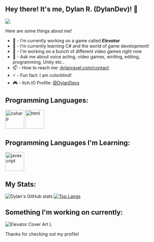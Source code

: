 ## **Hey there! It's me, Dylan R. (DylanDev)! 👋**
![](https://komarev.com/ghpvc/?username=DylanDevelops&label=Visitors+Count&color=brightgreen)

Here are some things about me!

- 🔭 - I’m currently working on a game called ***Elevator***
- 🌱 - I’m currently learning C# and the world of game development!
- 👯 - I'm working on a bunch of different video games right now
- 💬 - Ask me about voice acting, video games, wiriting, editing, programming, Unity etc..
- 📫 - How to reach me: [dylanravel.com/contact](https://www.dylanravel.com/contact)
- ⚡ - Fun fact: I am colorblind!
- 🎮 - Itch.IO Profile: [@DylanDevs](https://dylandevs.itch.io)

## Programming Languages:
<p float="left" margin-left="2px">
<img src="https://cdn-icons-png.flaticon.com/512/6132/6132221.png" width = '60' alt="csharp">
<img src="https://cdn-icons-png.flaticon.com/512/1051/1051277.png" width = '60' alt="html">
</p>

## Programming Languages I'm Learning:
<p float="left" margin-left="2px">
<img src="https://cdn-icons-png.flaticon.com/512/5968/5968292.png" width = '60' alt="javascript">
</p>

## My Stats:
![Dylan's GitHub stats](https://github-readme-stats.vercel.app/api?username=DylanDevelops&show_icons=true&count_private=true&bg_color=30,e96443,904e95&title_color=fff&text_color=fff&icon_color=fff)
[![Top Langs](https://github-readme-stats.vercel.app/api/top-langs/?username=DylanDevelops&layout=compact&langs_count=8&bg_color=30,e96443,904e95&title_color=fff&text_color=fff)](https://github.com/anuraghazra/github-readme-stats)

## Something I'm working on currently:

![Elevator Cover Art L](https://user-images.githubusercontent.com/48571264/172124826-88e96ad8-8f6b-4131-b1c5-875358fdc866.jpg)

Thanks for checking out my profile!
